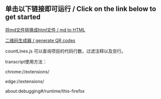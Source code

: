 ## 单击以下链接即可运行 / Click on the link below to get started

[将md文件转换成html文件 / md to HTML](https://corona-233.github.io/test/scripts/mdScript.html)



[二维码生成器 / generate QR codes](https://corona-233.github.io/test/scripts/QRCodeGenerator.html)



countLines.js 可以查询项目的代码行数，过滤注释以及空行。



transcript使用方法：

chrome://extensions/

edge://extensions/

about:debugging#/runtime/this-firefox
